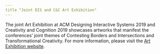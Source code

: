```yaml
---
title "Joint DIS and C&C Art Exhibition"
---
```



The joint Art Exhibition at ACM Designing Interactive Systems 2019 and Creativity and Cognition 2019 showcases artworks that manifest the conferences’ joint themes of Contesting Borders and Intersections and Transformational Creativity. 
For more information, please visit the [Art Exhibition website](http://cc.acm.org/2019/submit/artworks.php).
